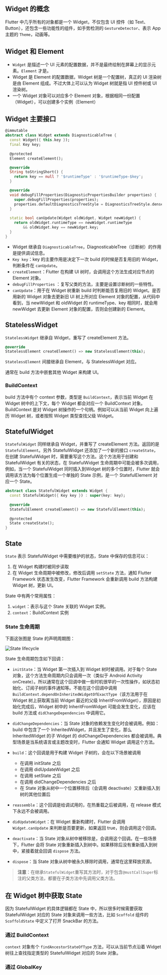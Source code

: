 ## Widget 的概念

Flutter 中几乎所有的对象都是一个 Widget，不仅包含 UI 控件（如 Text、Button），还包含一些功能性的组件，如手势检测的 `GestureDetector`、表示 App 主题的 `Theme`，动画等。

## Widget 和 Element

- `Widget` 是描述一个 UI 元素的配置数据，并不是最终绘制在屏幕上的显示元素。`Element` 才是。
- Widget 是 Element 的配置数据，Widget 树是一个配置树，真正的 UI 渲染树是由 Element 组成。不过大体上可以认为 Widget 树就是指 UI 控件树或 UI 渲染树。
- 一个 Widget 对象可以对应多个 Element 对象，根据相同一份配置（Widget），可以创建多个实例（Element）

## Widget 主要接口

```dart
@immutable
abstract class Widget extends DiagnosticableTree {
  const Widget({ this.key });
  final Key key;
    
  @protected
  Element createElement();

  @override
  String toStringShort() {
    return key == null ? '$runtimeType' : '$runtimeType-$key';
  }

  @override
  void debugFillProperties(DiagnosticPropertiesBuilder properties) {
    super.debugFillProperties(properties);
    properties.defaultDiagnosticsTreeStyle = DiagnosticsTreeStyle.dense;
  }
  
  static bool canUpdate(Widget oldWidget, Widget newWidget) {
    return oldWidget.runtimeType == newWidget.runtimeType
        && oldWidget.key == newWidget.key;
  }
}
```

- Widget 继承自 `DiagnosticableTree`，DiagnosticableTree（诊断树）的作用是提供调试信息。
- `Key key`：key 的主要作用是决定下一次 build 的时候是否复用旧的 Widget，判断条件在 `canUpdate`。
- `createElement`：Flutter 在构建 UI 树时，会调用这个方法生成对应节点的 Element 对象。
- `debugFillProperties` ：复写父类的方法，主要是设置诊断树的一些特性。
- `canUpdate`：用于在 Widget 树重新 build 时判断能否复用旧的 Widget。是否用新的 Widget 对象去更新旧 UI 树上所对应 Element 对象的配置，从代码中看到，当 newWidget 和 oldWidget 的 runtimeType、key 相同时，就会用 newWidget 去更新 Element 对象的配置，否则会创建新的 Element。


## StatelessWidget

`StatelessWidget` 继承自 Widget，重写了 createElement 方法。

```dart
@override
StatelessElement createElement() => new StatelessElement(this);
```

`StatelessElement` 间接继承自 Element，与 StatelessWidget 对应。

通常在 build 方法中嵌套其他 Widget 来构建 UI。

### BuildContext

build 方法中有个 context 参数，类型是 `BuildContext`，表示当前 Widget 在 Widget 树中的上下文，每个 Widget 都会对应一个 BuildContext 对象。BuildContext 是对 Widget 树操作的一个句柄。例如可以从当前 Widget 向上遍历 Widget 树，或者按照 Widget 类型查找父级 Widget。

## StatefulWidget

`StatefulWidget` 同样继承自 Widget，并重写了 createElement 方法。返回的是 `StatefulElement`。另外 StatefulWidget 还添加了一个新的接口 `createState`，在创建 StatefulWidget 时，需要重写这个方法。这个方法用于创建和 StatefulWidget 有关的状态，在 StatefulWidget 生命周期中可能会被多次调用，例如，当一个 StatefulWidget 同时插入到Widget 树的多个位置时，Flutter 就会调用该方法为每个位置生成一个单独的 State 示例，是一个 StatefulElement 对应一个 State。

```dart
abstract class StatefulWidget extends Widget {
  const StatefulWidget({ Key key }) : super(key: key);
    
  @override
  StatefulElement createElement() => new StatefulElement(this);
    
  @protected
  State createState();
}
```

## State

`State` 表示 StatefulWidget 中需要维护的状态，State 中保存的信息可以：
1. 在 Widget 构建时被同步读取
2. 在 Widget 生命周期中被修改，修改后调用 `setState` 方法，通知 Flutter Framework 状态发生改变，Flutter Framework 会重新调用 build 方法构建 Widget 树，更新 UI。

State 中有两个常用属性：
1. `widget`：表示与这个 State 关联的 Widget 实例。
2. `context`：BuildContext 实例

### State 生命周期

下面这张图是 State 的声明周期图：

![State lifecycle](https://gitee.com/owenlee233/image_store/raw/master/202109132353287.png)

State 生命周期包含如下回调：

- `initState`：当 Widget 第一次插入到 Widget 树时被调用。对于每个 State 对象，这个方法生命周期内只会调用一次（类似于 Android Activity onCreate）。所以通常在这个回调中做一些时机很早的一次性操作，如状态初始化、订阅子树的事件通知等。不能在这个回调中调用 `BuildContext.dependOnInheritedWidgetOfExactType`（该方法用于在 Widget 树上获取离当前 Widget 最近的父级 InheritFromWidget），原因是初始化完成后，Widget 树中的 InheritFromWidget 可能会发生变化，应该在 build 方法或 `didChangeDependencies` 中调用它。
- `didChangeDependencies`：当 State 对象的依赖发生变化时会被调用。例如：build 中包含了一个 InheritedWidget，并且发生了变化，那么 InheritedWidget 的子 Widget 的 didChangeDependencies 都会被调用。典型场景是当系统语言或主题改变时，Flutter 会通知 Widget 调用这个方法。
- `build`：这个回调是用于构建 Widget 子树的，会在以下场景被调用
	- 在调用 initState 之后
	- 在调用 didUpdateWidget 之后
	- 在调用 setState 之后
	- 在调用 didChangeDependencies 之后
	- 在 State 对象从树中一个位置移除后（会调用 deactivate）又重新插入到树的其他位置后

- `reassemble`：这个回调是给调试用的，在热重载之后被调用，在 release 模式下永远不会被调用。
- `didUpdateWidget`：在  Widget 重新构建时，Flutter 会调用 `Widget.canUpdate` 来判断是否要更新，如果返回 true，则会调用这个回调。
- `deactivate`：当 State 对象从树中被移除是，会调用这个回调。在一些场景下，Flutter 会将 State 对象重新插入到树中。如果移除后没有重新插入到树中，紧接着就会回调 `dispose` 方法。
- `dispose`：当 State 对象从树中被永久移除时调用，通常在这里释放资源。

> **注意**：在继承`StatefulWidget`重写其方法时，对于包含`@mustCallSuper`标注的父类方法，都要在子类方法中先调用父类方法。


## 在 Widget 树中获取 State

因为 StatefulWidget 的具体逻辑都在  State 中，所以很多时候需要获取 StatefulWidget 对应的 State 对象来调用一些方法，比如 `Scoffold` 组件的 `ScoffoldState` 中定义了打开 SnackBar 的方法。

### 通过 BuildContext

`context` 对象有个 `findAncestorStateOfType` 方法，可以从当前节点沿着 Widget 树往上查找指定类型的 StatefulWidget 对应的 State 对象。



### 通过 GlobalKey